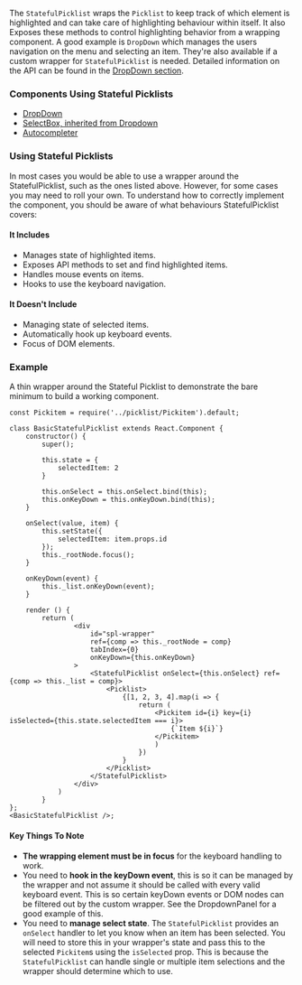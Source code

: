 The `StatefulPicklist` wraps the `Picklist` to keep track of which element is highlighted and can take care of highlighting behaviour within itself. It also Exposes these methods to control highlighting behavior from a wrapping component. A good example is `DropDown` which manages the users navigation on the menu and selecting an item. They're also available if a custom wrapper for `StatefulPicklist` is needed. Detailed information on the API can be found in the [DropDown section](#dropdown).

### Components Using Stateful Picklists
* [DropDown](#dropdown)
* [SelectBox, inherited from Dropdown](#selectbox)
* [Autocompleter](#autocompleter)


### Using Stateful Picklists
In most cases you would be able to use a wrapper around the StatefulPicklist, such as the ones listed above.  However, for some cases you may need to roll your own. To understand how to correctly implement the component, you should be aware of what behaviours StatefulPicklist covers:

#### It Includes
* Manages state of highlighted items.
* Exposes API methods to set and find highlighted items.
* Handles mouse events on items.
* Hooks to use the keyboard navigation.

#### It Doesn't Include
* Managing state of selected items.
* Automatically hook up keyboard events.
* Focus of DOM elements.

### Example
A thin wrapper around the Stateful Picklist to demonstrate the bare minimum to build a working component.

```
const Pickitem = require('../picklist/Pickitem').default;

class BasicStatefulPicklist extends React.Component {
	constructor() {
		super();

		this.state = {
			selectedItem: 2
		}

		this.onSelect = this.onSelect.bind(this);
		this.onKeyDown = this.onKeyDown.bind(this);
	}

	onSelect(value, item) {
		this.setState({
			selectedItem: item.props.id
		});
		this._rootNode.focus();
	}

	onKeyDown(event) {
		this._list.onKeyDown(event);
	}

	render () {
		return (
				<div
					id="spl-wrapper"
					ref={comp => this._rootNode = comp}
					tabIndex={0}
					onKeyDown={this.onKeyDown}
				>
					<StatefulPicklist onSelect={this.onSelect} ref={comp => this._list = comp}>
						<Picklist>
							{[1, 2, 3, 4].map(i => {
								return (
									<Pickitem id={i} key={i} isSelected={this.state.selectedItem === i}>
										{`Item ${i}`}
									</Pickitem>
									)
								})
							}
						</Picklist>
					</StatefulPicklist>
				</div>
			)
		}
};
<BasicStatefulPicklist />;
```

#### Key Things To Note
* **The wrapping element must be in focus** for the keyboard handling to work.
* You need to **hook in the keyDown event**, this is so it can be managed by the wrapper and not assume it should be called with every valid keyboard event. This is so certain keyDown events or DOM nodes can be filtered out by the custom wrapper. See the DropdownPanel for a good example of this.
* You need to **manage select state**. The `StatefulPicklist` provides an `onSelect` handler to let you know when an item has been selected. You will need to store this in your wrapper's state and pass this to the selected `Pickitem`s using the `isSelected` prop. This is because the `StatefulPicklist` can handle single or multiple item selections and the wrapper should determine which to use.

